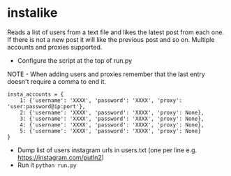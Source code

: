 # instalike

Reads a list of users from a text file and likes the latest post from each one. If there is not a new post it will like the previous post and so on. Multiple accounts and proxies supported.

* Configure the script at the top of run.py 

NOTE - When adding users and proxies remember that the last entry doesn't require a comma to end it.

    insta_accounts = {
        1: {'username': 'XXXX', 'password': 'XXXX', 'proxy': 'user:password@ip:port'},
        2: {'username': 'XXXX', 'password': 'XXXX', 'proxy': None},
        3: {'username': 'XXXX', 'password': 'XXXX', 'proxy': None},
        4: {'username': 'XXXX', 'password': 'XXXX', 'proxy': None},
        5: {'username': 'XXXX', 'password': 'XXXX', 'proxy': None}
    }
    
* Dump list of users instagram urls in users.txt (one per line e.g. https://instagram.com/putln2)
* Run it ```python run.py```
